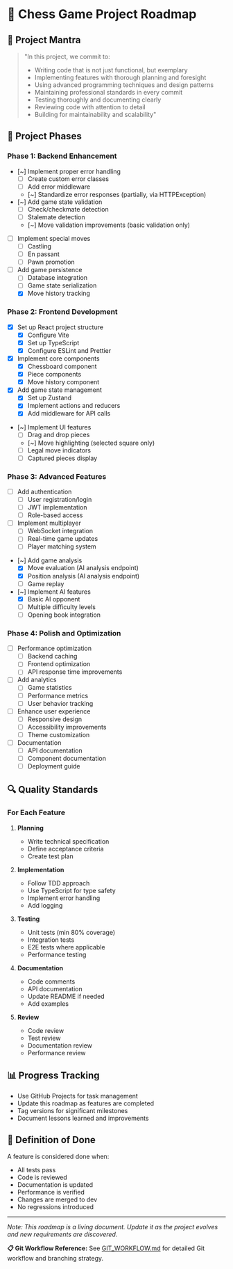 # 🎯 Chess Game Project Roadmap

## 🧘 Project Mantra

> "In this project, we commit to:
> - Writing code that is not just functional, but exemplary
> - Implementing features with thorough planning and foresight
> - Using advanced programming techniques and design patterns
> - Maintaining professional standards in every commit
> - Testing thoroughly and documenting clearly
> - Reviewing code with attention to detail
> - Building for maintainability and scalability"

## 🎯 Project Phases

### Phase 1: Backend Enhancement
- [~] Implement proper error handling
  - [ ] Create custom error classes
  - [ ] Add error middleware
  - [~] Standardize error responses (partially, via HTTPException)
- [~] Add game state validation
  - [ ] Check/checkmate detection
  - [ ] Stalemate detection
  - [~] Move validation improvements (basic validation only)
- [ ] Implement special moves
  - [ ] Castling
  - [ ] En passant
  - [ ] Pawn promotion
- [ ] Add game persistence
  - [ ] Database integration
  - [ ] Game state serialization
  - [x] Move history tracking

### Phase 2: Frontend Development
- [x] Set up React project structure
  - [x] Configure Vite
  - [x] Set up TypeScript
  - [x] Configure ESLint and Prettier
- [x] Implement core components
  - [x] Chessboard component
  - [x] Piece components
  - [x] Move history component
- [x] Add game state management
  - [x] Set up Zustand
  - [x] Implement actions and reducers
  - [x] Add middleware for API calls
- [~] Implement UI features
  - [ ] Drag and drop pieces
  - [~] Move highlighting (selected square only)
  - [ ] Legal move indicators
  - [ ] Captured pieces display

### Phase 3: Advanced Features
- [ ] Add authentication
  - [ ] User registration/login
  - [ ] JWT implementation
  - [ ] Role-based access
- [ ] Implement multiplayer
  - [ ] WebSocket integration
  - [ ] Real-time game updates
  - [ ] Player matching system
- [~] Add game analysis
  - [x] Move evaluation (AI analysis endpoint)
  - [x] Position analysis (AI analysis endpoint)
  - [ ] Game replay
- [~] Implement AI features
  - [x] Basic AI opponent
  - [ ] Multiple difficulty levels
  - [ ] Opening book integration

### Phase 4: Polish and Optimization
- [ ] Performance optimization
  - [ ] Backend caching
  - [ ] Frontend optimization
  - [ ] API response time improvements
- [ ] Add analytics
  - [ ] Game statistics
  - [ ] Performance metrics
  - [ ] User behavior tracking
- [ ] Enhance user experience
  - [ ] Responsive design
  - [ ] Accessibility improvements
  - [ ] Theme customization
- [ ] Documentation
  - [ ] API documentation
  - [ ] Component documentation
  - [ ] Deployment guide

## 🔍 Quality Standards

### For Each Feature
1. **Planning**
   - Write technical specification
   - Define acceptance criteria
   - Create test plan

2. **Implementation**
   - Follow TDD approach
   - Use TypeScript for type safety
   - Implement error handling
   - Add logging

3. **Testing**
   - Unit tests (min 80% coverage)
   - Integration tests
   - E2E tests where applicable
   - Performance testing

4. **Documentation**
   - Code comments
   - API documentation
   - Update README if needed
   - Add examples

5. **Review**
   - Code review
   - Test review
   - Documentation review
   - Performance review

## 📊 Progress Tracking

- Use GitHub Projects for task management
- Update this roadmap as features are completed
- Tag versions for significant milestones
- Document lessons learned and improvements

## 🎯 Definition of Done

A feature is considered done when:
- All tests pass
- Code is reviewed
- Documentation is updated
- Performance is verified
- Changes are merged to dev
- No regressions introduced

---

*Note: This roadmap is a living document. Update it as the project evolves and new requirements are discovered.*

**📋 Git Workflow Reference:** See [GIT_WORKFLOW.md](./GIT_WORKFLOW.md) for detailed Git workflow and branching strategy.
